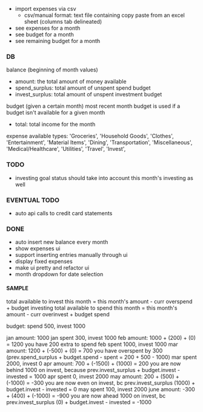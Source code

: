 - import expenses via csv
  - csv/manual format: text file containing copy paste from an excel sheet (columns tab delineated)
- see expenses for a month
- see budget for a month
- see remaining budget for a month


### DB

balance (beginning of month values)
- amount: the total amount of money available
- spend_surplus: total amount of unspent spend budget
- invest_surplus: total amount of unspent investment budget

budget (given a certain month)
most recent month budget is used if a budget isn't available for a given month
- total: total income for the month

expense
available types:
'Groceries',
'Household Goods',
'Clothes',
'Entertainment',
'Material Items',
'Dining',
'Transportation',
'Miscellaneous',
'Medical/Healthcare',
'Utilities',
'Travel',
'Invest',

### TODO
- investing goal status should take into account this month's investing as well

### EVENTUAL TODO
- auto api calls to credit card statements

### DONE
- auto insert new balance every month
- show expenses ui
- support inserting entries manually through ui
- display fixed expenses
- make ui pretty and refactor ui
- month dropdown for date selection


#### SAMPLE
total available to invest this month = this month's amount - curr overspend + budget investing
total available to spend this month = this month's amount - curr overinvest + budget spend

budget: spend 500, invest 1000

jan amount: 1000
jan spent 300, invest 1000
feb amount: 1000 + (200) + (0) = 1200 you have 200 extra to spend
feb spent 1000, invest 1000
mar amount: 1200 + (-500) + (0) = 700 you have overspent by 300 (prev.spend_surplus + budget.spend - spent = 200 + 500 - 1000)
mar spent 2000, invest 0
apr amount: 700 + (-1500) + (1000) = 200 you are now behind 1000 on invest, because prev.invest_surplus + budget.invest - invested = 1000
apr spent 0, invest 2000
may amount: 200 + (500) + (-1000) = -300 you are now even on invest, bc prev.invest_surplus (1000) + budget.invest - invested = 0
may spent 100, invest 2000
june amount: -300 + (400) + (-1000) = -900 you are now ahead 1000 on invest, bc prev.invest_surplus (0) + budget.invest - invested = -1000